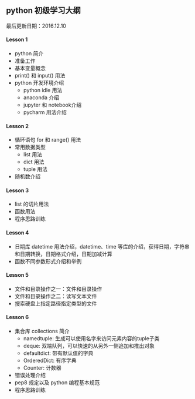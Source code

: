## python 初级学习大纲

最后更新日期：2016.12.10

#### Lesson 1
* python 简介
* 准备工作
* 基本变量概念
* print() 和 input() 用法
* python 开发环境介绍
    * python idle 用法
    * anaconda 介绍
    * jupyter 和 notebook介绍
    * pycharm 用法介绍

#### Lesson 2 
* 循环语句 for 和 range() 用法
* 常用数据类型 
    * list 用法
    * dict 用法
    * tuple 用法
* 随机数介绍

#### Lesson 3
* list 的切片用法
* 函数用法
* 程序思路训练

#### Lesson 4
* 日期库 datetime 用法介绍，datetime、time 等库的介绍，获得日期，字符串和日期转换，日期格式介绍，日期加减计算
* 函数不同参数形式介绍和举例 

#### Lesson 5
* 文件和目录操作之一：文件和目录操作
* 文件和目录操作之二：读写文本文件
* 搜索硬盘上指定路径指定类型的文件

#### Lesson 6
* 集合库 collections 简介
    * namedtuple: 生成可以使用名字来访问元素内容的tuple子类
    * deque: 双端队列，可以快速的从另外一侧追加和推出对象
    * defaultdict: 带有默认值的字典
    * OrderedDict: 有序字典
    * Counter: 计数器
* 错误处理介绍
* pep8 规定以及 python 编程基本规范
* 程序思路训练
